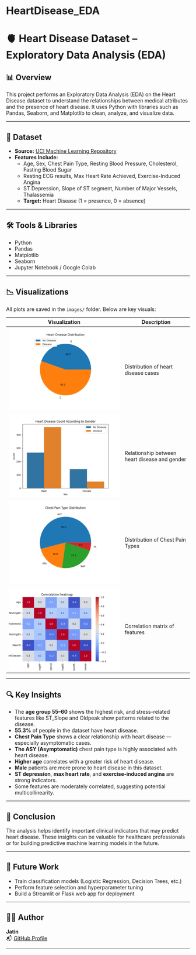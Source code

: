 # HeartDisease_EDA
# 🫀 Heart Disease Dataset – Exploratory Data Analysis (EDA)

## 📊 Overview

This project performs an Exploratory Data Analysis (EDA) on the Heart Disease dataset to understand the relationships between medical attributes and the presence of heart disease. It uses Python with libraries such as Pandas, Seaborn, and Matplotlib to clean, analyze, and visualize data.

---

## 📁 Dataset

- **Source:** [UCI Machine Learning Repository](https://archive.ics.uci.edu/ml/datasets/heart+Disease)
- **Features Include:**
  - Age, Sex, Chest Pain Type, Resting Blood Pressure, Cholesterol, Fasting Blood Sugar
  - Resting ECG results, Max Heart Rate Achieved, Exercise-Induced Angina
  - ST Depression, Slope of ST segment, Number of Major Vessels, Thalassemia
  - **Target:** Heart Disease (1 = presence, 0 = absence)

---

## 🛠️ Tools & Libraries

- Python
- Pandas
- Matplotlib
- Seaborn
- Jupyter Notebook / Google Colab

---

## 📉 Visualizations

All plots are saved in the `images/` folder. Below are key visuals:

| Visualization | Description |
|---------------|-------------|
| ![Target Distribution](images/heart_disease_distribution.png) | Distribution of heart disease cases |
| ![Age vs Heart Disease](images/Heart_disease_gender.png) | Relationship between heart disease and gender |
| ![Chest Pain Types](images/chestpain_distribution.png) | Distribution of Chest Pain Types |
| ![Correlation Heatmap](images/correlation_heatmap.png) | Correlation matrix of features |

---

## 🔍 Key Insights
- The **age group 55–60** shows the highest risk, and stress-related features like ST_Slope and Oldpeak show patterns related to the disease.
- **55.3%** of people in the dataset have heart disease.
- **Chest Pain Type** shows a clear relationship with heart disease — especially asymptomatic cases.
- **The ASY (Asymptomatic)** chest pain type is highly associated with heart disease.
- **Higher age** correlates with a greater risk of heart disease.
- **Male** patients are more prone to heart disease in this dataset.
- **ST depression**, **max heart rate**, and **exercise-induced angina** are strong indicators.
- Some features are moderately correlated, suggesting potential multicollinearity.

---

## 📌 Conclusion

The analysis helps identify important clinical indicators that may predict heart disease. These insights can be valuable for healthcare professionals or for building predictive machine learning models in the future.

---

## 🚀 Future Work

- Train classification models (Logistic Regression, Decision Trees, etc.)
- Perform feature selection and hyperparameter tuning
- Build a Streamlit or Flask web app for deployment

---

## 🙋‍♂️ Author

**Jatin**  
📬 [GitHub Profile](https://github.com/profesjk)

---



